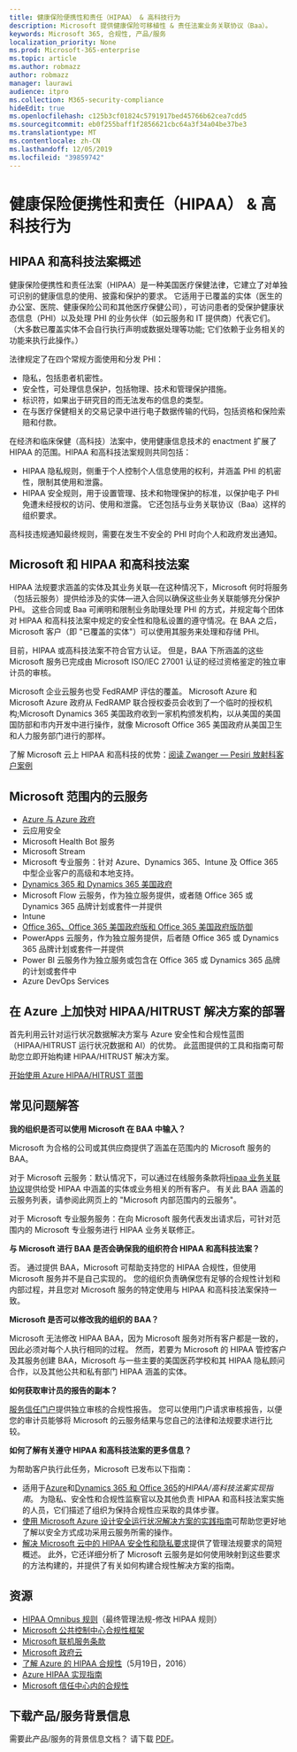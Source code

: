 ```yaml
---
title: 健康保险便携性和责任（HIPAA） & 高科技行为
description: Microsoft 提供健康保险可移植性 & 责任法案业务关联协议（Baa）。
keywords: Microsoft 365, 合规性, 产品/服务
localization_priority: None
ms.prod: Microsoft-365-enterprise
ms.topic: article
ms.author: robmazz
author: robmazz
manager: laurawi
audience: itpro
ms.collection: M365-security-compliance
hideEdit: true
ms.openlocfilehash: c125b3cf01824c5791917bed45766b62cea7cdd5
ms.sourcegitcommit: eb0f255baff1f2856621cbc64a3f34a04be37be3
ms.translationtype: MT
ms.contentlocale: zh-CN
ms.lasthandoff: 12/05/2019
ms.locfileid: "39859742"
---
```

# <a name="health-insurance-portability-and-accountability-hipaa--hitech-acts"></a>健康保险便携性和责任（HIPAA） & 高科技行为

## <a name="hipaa-and-the-hitech-act-overview"></a>HIPAA 和高科技法案概述

健康保险便携性和责任法案（HIPAA）是一种美国医疗保健法律，它建立了对单独可识别的健康信息的使用、披露和保护的要求。 它适用于已覆盖的实体（医生的办公室、医院、健康保险公司和其他医疗保健公司），可访问患者的受保护健康状态信息（PHI）以及处理 PHI 的业务伙伴（如云服务和 IT 提供商）代表它们。 （大多数已覆盖实体不会自行执行声明或数据处理等功能; 它们依赖于业务相关的功能来执行此操作。）

法律规定了在四个常规方面使用和分发 PHI：

- 隐私，包括患者机密性。
- 安全性，可处理信息保护，包括物理、技术和管理保护措施。
- 标识符，如果出于研究目的而无法发布的信息的类型。
- 在与医疗保健相关的交易记录中进行电子数据传输的代码，包括资格和保险索赔和付款。

在经济和临床保健（高科技）法案中，使用健康信息技术的 enactment 扩展了 HIPAA 的范围。HIPAA 和高科技法案规则共同包括：

- HIPAA 隐私规则，侧重于个人控制个人信息使用的权利，并涵盖 PHI 的机密性，限制其使用和泄露。
- HIPAA 安全规则，用于设置管理、技术和物理保护的标准，以保护电子 PHI 免遭未经授权的访问、使用和泄露。 它还包括与业务关联协议（Baa）这样的组织要求。

高科技违规通知最终规则，需要在发生不安全的 PHI 时向个人和政府发出通知。

## <a name="microsoft-and-hipaa-and-the-hitech-act"></a>Microsoft 和 HIPAA 和高科技法案

HIPAA 法规要求涵盖的实体及其业务关联—在这种情况下，Microsoft 何时将服务（包括云服务）提供给涉及的实体—进入合同以确保这些业务关联能够充分保护 PHI。 这些合同或 Baa 可阐明和限制业务助理处理 PHI 的方式，并规定每个团体对 HIPAA 和高科技法案中规定的安全性和隐私设置的遵守情况。在 BAA 之后，Microsoft 客户（即 "已覆盖的实体"）可以使用其服务来处理和存储 PHI。

目前，HIPAA 或高科技法案不符合官方认证。 但是，BAA 下所涵盖的这些 Microsoft 服务已完成由 Microsoft ISO/IEC 27001 认证的经过资格鉴定的独立审计员的审核。

Microsoft 企业云服务也受 FedRAMP 评估的覆盖。 Microsoft Azure 和 Microsoft Azure 政府从 FedRAMP 联合授权委员会收到了一个临时的授权机构;Microsoft Dynamics 365 美国政府收到一家机构颁发机构，以从美国的美国国防部和市内开发中进行操作，就像 Microsoft Office 365 美国政府从美国卫生和人力服务部门进行的那样。

了解 Microsoft 云上 HIPAA 和高科技的优势：[阅读 Zwanger — Pesiri 放射科客户案例](https://customers.microsoft.com/story/radiology-clinics-ease-compliance-drive-innovation-with-cloud-based-data-network)

## <a name="microsoft-in-scope-cloud-services"></a>Microsoft 范围内的云服务

- [Azure 与 Azure 政府](https://aka.ms/AzureCompliance)
- 云应用安全
- Microsoft Health Bot 服务
- Microsoft Stream
- Microsoft 专业服务：针对 Azure、Dynamics 365、Intune 及 Office 365 中型企业客户的高级和本地支持。
- [Dynamics 365 和 Dynamics 365 美国政府](https://aka.ms/d365-compliance-list)
- Microsoft Flow 云服务，作为独立服务提供，或者随 Office 365 或 Dynamics 365 品牌计划或套件一并提供
- Intune
- [Office 365、Office 365 美国政府版和 Office 365 美国政府版防御](https://go.microsoft.com/fwlink/p/?LinkID=2077751)
- PowerApps 云服务，作为独立服务提供，后者随 Office 365 或 Dynamics 365 品牌计划或套件一并提供
- Power BI 云服务作为独立服务或包含在 Office 365 或 Dynamics 365 品牌的计划或套件中
- Azure DevOps Services

## <a name="accelerate-your-deployment-of-hipaahitrust-solutions-on-azure"></a>在 Azure 上加快对 HIPAA/HITRUST 解决方案的部署

首先利用云针对运行状况数据解决方案与 Azure 安全性和合规性蓝图（HIPAA/HITRUST 运行状况数据和 AI）的优势。 此蓝图提供的工具和指南可帮助您立即开始构建 HIPAA/HITRUST 解决方案。

[开始使用 Azure HIPAA/HITRUST 蓝图](https://aka.ms/healthblueprint)

## <a name="frequently-asked-questions"></a>常见问题解答

**我的组织是否可以使用 Microsoft 在 BAA 中输入？**

Microsoft 为合格的公司或其供应商提供了涵盖在范围内的 Microsoft 服务的 BAA。

对于 Microsoft 云服务：默认情况下，可以通过在线服务条款将[Hipaa 业务关联协议](https://aka.ms/BAA)提供给受 HIPAA 中涵盖的实体或业务相关的所有客户。 有关此 BAA 涵盖的云服务列表，请参阅此网页上的 "Microsoft 内部范围内的云服务"。

对于 Microsoft 专业服务服务：在向 Microsoft 服务代表发出请求后，可针对范围内的 Microsoft 专业服务进行 HIPAA 业务关联修正。

**与 Microsoft 进行 BAA 是否会确保我的组织符合 HIPAA 和高科技法案？**

否。 通过提供 BAA，Microsoft 可帮助支持您的 HIPAA 合规性，但使用 Microsoft 服务并不是自己实现的。 您的组织负责确保您有足够的合规性计划和内部过程，并且您对 Microsoft 服务的特定使用与 HIPAA 和高科技法案保持一致。

**Microsoft 是否可以修改我的组织的 BAA？**

Microsoft 无法修改 HIPAA BAA，因为 Microsoft 服务对所有客户都是一致的，因此必须对每个人执行相同的过程。 然而，若要为 Microsoft 的 HIPAA 管控客户及其服务创建 BAA，Microsoft 与一些主要的美国医药学校和其 HIPAA 隐私顾问合作，以及其他公共和私有部门 HIPAA 涵盖的实体。

**如何获取审计员的报告的副本？**

[服务信任门户](https://www.microsoft.com/trustcenter/STP/default.aspx)提供独立审核的合规性报告。 您可以使用门户请求审核报告，以便您的审计员能够将 Microsoft 的云服务结果与您自己的法律和法规要求进行比较。

**如何了解有关遵守 HIPAA 和高科技法案的更多信息？**

为帮助客户执行此任务，Microsoft 已发布以下指南：

- 适用于[Azure](https://aka.ms/azurehipaaguidance)和[Dynamics 365 和 Office 365](https://go.microsoft.com/fwlink/?LinkID=257510)的*HIPAA/高科技法案实现指南*。 为隐私、安全性和合规性监察官以及其他负责 HIPAA 和高科技法案实施的人员，它们描述了组织为保持合规性应采取的具体步骤。
- [使用 Microsoft Azure 设计安全运行状况解决方案的实践指南](https://aka.ms/azureindustrysecurity)可帮助您更好地了解以安全方式成功采用云服务所需的操作。
- [解决 Microsoft 云中的 HIPAA 安全性和隐私要求](https://smb.blob.core.windows.net/smbproduction/Content/Microsoft_Cloud_Healthcare_HIPAA_Security_Privacy.pdf)提供了管理法规要求的简短概述。 此外，它还详细分析了 Microsoft 云服务是如何使用映射到这些要求的方法构建的，并提供了有关如何构建合规性解决方案的指南。

## <a name="resources"></a>资源

- [HIPAA Omnibus 规则](https://aka.ms/HIPAA-omnibus)（最终管理法规-修改 HIPAA 规则）
- [Microsoft 公共控制中心合规性框架](https://www.microsoft.com/trustcenter/common-controls-hub)
- [Microsoft 联机服务条款](https://aka.ms/Online-Services-Terms)
- [Microsoft 政府云](https://go.microsoft.com/fwlink/p/?linkid=2087246)
- [了解 Azure 的 HIPAA 合规性](https://www.youtube.com/embed/6ptdye1LZ5k?autoplay=0)（5月19日，2016）
- [Azure HIPAA 实现指南](https://aka.ms/azure-hipaa-guide)
- [Microsoft 信任中心内的合规性](https://www.microsoft.com/trust-center/compliance/compliance-overview)

## <a name="download-the-offering-backgrounder"></a>下载产品/服务背景信息

需要此产品/服务的背景信息文档？ 请下载 [PDF](https://download.microsoft.com/download/4/6/B/46BB3C98-AE2B-42C1-A2CD-F7C0040FB6B8/HIPAA_Compliance_Backgrounder.pdf)。
